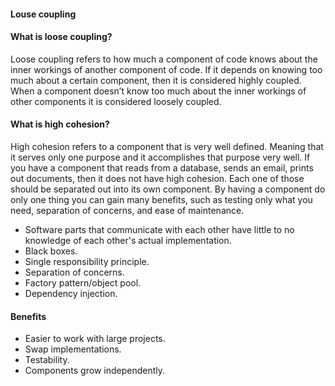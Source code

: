 #### Louse coupling

#### What is loose coupling?

Loose coupling refers to how much a component of code knows about the inner workings of another component of code. If it depends on knowing too much about a certain component, then it is considered highly coupled. When a component doesn’t know too much about the inner workings of other components it is considered loosely coupled.

#### What is high cohesion?

High cohesion refers to a component that is very well defined. Meaning that it serves only one purpose and it accomplishes that purpose very well. If you have a component that reads from a database, sends an email, prints out documents, then it does not have high cohesion. Each one of those should be separated out into its own component. By having a component do only one thing you can gain many benefits, such as testing only what you need, separation of concerns, and ease of maintenance.

* Software parts that communicate with each other have little to no knowledge of each other's actual implementation.
* Black boxes.
* Single responsibility principle.
* Separation of concerns.
* Factory pattern/object pool.
* Dependency injection.

#### Benefits

* Easier to work with large projects.
* Swap implementations.
* Testability.
* Components grow independently.
